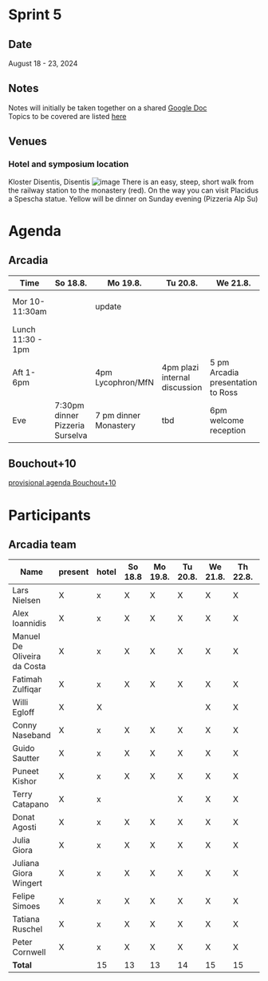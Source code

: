 # Sprint 5
## Date
August 18 - 23, 2024

## Notes
Notes will initially be taken together on a shared [Google Doc](https://docs.google.com/document/d/1YO4xTT3l_ySuBneghkcbxAK15Uj6sR9mSdLekit3Owg/edit)  
Topics to be covered are listed [here](https://github.com/plazi/arcadia-project/issues/258)

## Venues
### Hotel and symposium location
Kloster Disentis, Disentis
![image](https://github.com/user-attachments/assets/a693310a-c4cf-4dfe-8741-7456b646dfda)
There is an easy, steep, short walk from the railway station to the monastery (red). On the way you can visit Placidus a Spescha statue. Yellow will be dinner on Sunday evening (Pizzeria Alp Su)

# Agenda
## Arcadia
| Time              |  So 18.8. | Mo 19.8. | Tu 20.8. | We 21.8. | Th 22.8. | Fr 23.8. | 
| -------------------|-----------|-----------|-----------|----------|----------|----------|
| Mor 10-11:30am     |           |  update   |         |          |  Taxonomic names, sprint |  Taxonomic names, sprint        |
| Lunch 11:30 - 1pm  |           |           |           |          |          |          |
| Aft 1-6pm          |           | 4pm Lycophron/MfN          | 4pm plazi internal discussion  | 5 pm Arcadia presentation to Ross        |  |          |
| Eve                |  7:30pm dinner Pizzeria Surselva | 7 pm dinner Monastery | tbd |  6pm welcome reception | 7pm symposium dinner | Caischavedera |

## Bouchout+10 
[provisional agenda Bouchout+10](https://docs.google.com/spreadsheets/d/1kcvTK3o5W6lLHHAX_QqQ5izCF_C91rjGIdyr8DSGVR0/edit?gid=2070640242#gid=2070640242)

# Participants
## Arcadia team

| Name                          | present | hotel|  So 18.8 | Mo 19.8. | Tu 20.8. | We 21.8. | Th 22.8. | Fr 23.8. | Sa 24.8. |
| ---------------               |---------|----- |----------|---------|---------|---------|---------|---------|---------|
| Lars Nielsen                  | X       |  x   |  X       | X       | X       | X       | X       | X       | X    |
| Alex Ioannidis                | X       |  x   |  X       | X       | X       | X       | X       | X       | X    |
| Manuel De Oliveira da Costa   | X       |  x   |  X       | X       | X       | X       | X       | X       | X    |
| Fatimah Zulfiqar              | X       |  x   |  X       | X       | X       | X       | X       | X       | X    |
| Willi Egloff                  | X       |  X   |          |         |         | X       | X       | X       |  
| Conny Naseband                | X       |  x   |  X       | X       | X       | X       | X       | X       | X    |
| Guido Sautter                 | X       |  x   |  X       | X       | X       | X       | X       | X       | X    |
| Puneet Kishor                 | X       |  x   |  X       | X       | X       | X       | X       | X       | X    |
| Terry Catapano                | X       |  x   |          |         | X       | X       | X       | X       | X    |
| Donat Agosti                  | X       |  x   |  X       | X       | X       | X       | X       | X       | X    |
| Julia Giora                   | X       |  x   |  X       | X       | X       | X       | X       | X       | X    |
| Juliana Giora Wingert         | X       |  x   |  X       | X       | X       | X       | X       | X       | X    |
| Felipe Simoes                 | X       |  x   |  X       | X       | X       | X       | X       | X       | X    |
| Tatiana Ruschel               | X       |  x   |  X       | X       | X       | X       | X       | X       | X    |
| Peter Cornwell                | X       |  x   |  X       | X       | X       | X       | X       | X       | X    |
| **Total**                     |         |  15  | 13       | 13      | 14      | 15      | 15      | 15      |  14  |
